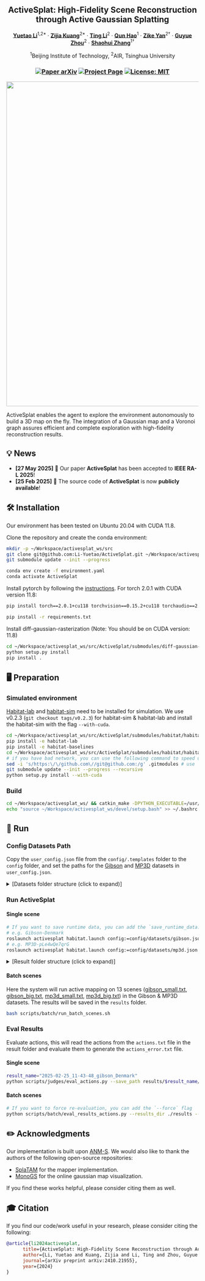 <p align="center">

  <h2 align="center">ActiveSplat: High-Fidelity Scene Reconstruction<br>through Active Gaussian Splatting</h2>
  <p align="center">
    <a href="https://li-yuetao.github.io/"><strong>Yuetao Li</strong></a><sup>1,2*</sup>
    ·
    <a href="https://github.com/kzj18"><strong>Zijia Kuang</strong></a><sup>2*</sup>
    ·
    <a href="https://laura-ting.github.io/"><strong>Ting Li</strong></a><sup>2</sup>
    ·
    <a href=""><strong>Qun Hao</strong></a><sup>1</sup>
    ·
    <a href="https://zikeyan.github.io/"><strong>Zike Yan</strong></a><sup>2†</sup>
    ·
    <a href="https://air.tsinghua.edu.cn/en/info/1046/1196.htm"><strong>Guyue Zhou</strong></a><sup>2</sup>
    ·
    <a href="https://scholar.google.nl/citations?hl=en&user=GDQ23eAAAAAJ&view_op=list_works"><strong>Shaohui Zhang</strong></a><sup>1†</sup>
  <p align="center">
        <sup>1</sup>Beijing Institute of Technology, <sup>2</sup>AIR, Tsinghua University
  </p>

<h3 align="center">
    <a href="https://arxiv.org/abs/2410.21955" target="_blank">
    <img src="https://img.shields.io/badge/arXiv-2410.21955-blue?logo=arxiv&color=%23B31B1B" alt="Paper arXiv"></a>
    <a href="https://li-yuetao.github.io/ActiveSplat/" target="_blank">
    <img src="https://img.shields.io/badge/Project-Page-a" alt="Project Page"></a>
    <a href="https://opensource.org/licenses/MIT" target="_blank">
    <img src="https://img.shields.io/badge/License-MIT-yellow.svg" alt="License: MIT"></a>
</h3>
<div align="center"></div>

<div align=center> <img src="media/ui-x5.gif" width="850"/> </div>

<span class="dperact">ActiveSplat</span> enables the agent to explore the environment autonomously to build a 3D map on the fly. The integration of a Gaussian map and a Voronoi graph assures efficient and complete exploration with high-fidelity reconstruction results.

## 💡 News
* **[27 May 2025]** 🎉 Our paper **ActiveSplat** has been accepted to **IEEE RA-L 2025**!
* **[25 Feb 2025]** 🚀 The source code of **ActiveSplat** is now **publicly available**!

## 🛠️ Installation

Our environment has been tested on Ubuntu 20.04 with CUDA 11.8.

Clone the repository and create the conda environment:

```bash
mkdir -p ~/Workspace/activesplat_ws/src
git clone git@github.com:Li-Yuetao/ActiveSplat.git ~/Workspace/activesplat_ws/src/ActiveSplat && cd ~/Workspace/activesplat_ws/src/ActiveSplat
git submodule update --init --progress

conda env create -f environment.yaml
conda activate ActiveSplat
```

Install pytorch by following the [instructions](https://pytorch.org/get-started/locally/). For torch 2.0.1 with CUDA version 11.8:

```bash
pip install torch==2.0.1+cu118 torchvision==0.15.2+cu118 torchaudio==2.0.2+cu118 --extra-index-url https://download.pytorch.org/whl/cu118

pip install -r requirements.txt
```

Install diff-gaussian-rasterization (Note: You should be on CUDA version: 11.8)

```bash
cd ~/Workspace/activesplat_ws/src/ActiveSplat/submodules/diff-gaussian-rasterization
python setup.py install
pip install .
```

## 🖥️ Preparation

### Simulated environment

[Habitat-lab](https://github.com/facebookresearch/habitat-lab) and [habitat-sim](https://github.com/facebookresearch/habitat-sim) need to be installed for simulation. We use v0.2.3 (`git checkout tags/v0.2.3`) for habitat-sim & habitat-lab and install the habitat-sim with the flag `--with-cuda`.

```bash
cd ~/Workspace/activesplat_ws/src/ActiveSplat/submodules/habitat/habitat-lab && git checkout tags/v0.2.3
pip install -e habitat-lab
pip install -e habitat-baselines
cd ~/Workspace/activesplat_ws/src/ActiveSplat/submodules/habitat/habitat-sim && git checkout tags/v0.2.3
# if you have bad network, you can use the following command to speed up
sed -i 's/https:\/\/github.com\//git@github.com:/g' .gitmodules # use `sed -i 's/git@github.com:/https:\/\/github.com\//g' .gitmodules` to restore
git submodule update --init --progress --recursive
python setup.py install --with-cuda
```

### Build

```bash
cd ~/Workspace/activesplat_ws/ && catkin_make -DPYTHON_EXECUTABLE=/usr/bin/python3
echo "source ~/Workspace/activesplat_ws/devel/setup.bash" >> ~/.bashrc
```

## 🚀 Run

### Config Datasets Path
Copy the `user_config.json` file from the `config/.templates` folder to the `config` folder, and set the paths for the [Gibson](https://docs.google.com/forms/d/e/1FAIpQLScWlx5Z1DM1M-wTSXaa6zV8lTFkPmTHW1LqMsoCBDWsTDjBkQ/viewform) and [MP3D](https://niessner.github.io/Matterport/#download) datasets in `user_config.json`.

<details>
  <summary>[Datasets folder structure (click to expand)]</summary>

```
  datasets_folder
    ├── gibson_habitat
    │   ├── gibson
    │   │   ├── Adrian.glb
    │   │   └── ...
    │   └── ...
    ├── matterport
    │   ├── v1
    │   │   ├── scans
    │   │   └── tasks
    │   |       ├── 1LXtFkjw3qL
    │   |       |   ├── 1LXtFkjw3qL.glb
    │   |       |   └── ...
    │   |       └── ...
    │   ├── v2
    |   └── ...
    └── ...
```
</details>

### Run ActiveSplat

#### Single scene
```bash
# If you want to save runtime data, you can add the `save_runtime_data:=1` flag
# e.g. Gibson-Denmark
roslaunch activesplat habitat.launch config:=config/datasets/gibson.json scene_id:=Denmark
# e.g. MP3D-pLe4wQe7qrG
roslaunch activesplat habitat.launch config:=config/datasets/mp3d.json scene_id:=pLe4wQe7qrG
```
<details>
  <summary>[Result folder structure (click to expand)]</summary>

```bash
  2025-04-13_22-34-21_gibson_Eudora
    ├── gaussians_data
    │   ├── depth
    │   ├── keyframes
    │   ├── rgb
    │   ├── config.py
    │   ├── params.npz
    │   └── transforms.json
    ├── render_rgbd # save_runtime_data:=1
    ├── runtime_data # save_runtime_data:=1
    ├── subregion_map # save_runtime_data:=1
    ├── subregion_map # save_runtime_data:=1
    ├── topdown_map # save_runtime_data:=1
    ├── actions.txt
    ├── config.json
    ├── gt_mesh.json
    ├── topdown_free_map.png
    └── visited_map.png
```
</details>

#### Batch scenes
Here the system will run active mapping on 13 scenes ([gibson_small.txt](./scripts/batch/gibson_small.txt), [gibson_big.txt](./scripts/batch/gibson_big.txt), [mp3d_small.txt](./scripts/batch/mp3d_small.txt), [mp3d_big.txt](./scripts/batch/mp3d_big.txt)) in the Gibson & MP3D datasets. The results will be saved in the `results` folder.
```bash
bash scripts/batch/run_batch_scenes.sh
```

### Eval Results
Evaluate actions, this will read the actions from the `actions.txt` file in the result folder and evaluate them to generate the `actions_error.txt` file.
#### Single scene
```bash
result_name="2025-02-25_11-43-48_gibson_Denmark"
python scripts/judges/eval_actions.py --save_path results/$result_name/actions_error.txt --config results/$result_name/config.json --user_config config/user_config.json --actions results/$result_name/actions.txt --gpu_id 0
```

#### Batch scenes
```bash
# If you want to force re-evaluation, you can add the `--force` flag
python scripts/batch/eval_results_actions.py --results_dir ./results --gpu_id 0
```

## ✏️ Acknowledgments

Our implementation is built upon <a href="https://github.com/kzj18/activeINR-S">ANM-S</a>. We would also like to thank the authors of the following open-source repositories:

- <a href="https://github.com/spla-tam/SplaTAM">SplaTAM</a> for the mapper implementation.
- <a href="https://github.com/muskie82/MonoGS">MonoGS</a> for the online gaussian map visualization.

If you find these works helpful, please consider citing them as well.

## 🎓 Citation

If you find our code/work useful in your research, please consider citing the following:
```bibtex
@article{li2024activesplat,
      title={ActiveSplat: High-Fidelity Scene Reconstruction through Active Gaussian Splatting},
      author={Li, Yuetao and Kuang, Zijia and Li, Ting and Zhou, Guyue and Zhang, Shaohui and Yan, Zike},
      journal={arXiv preprint arXiv:2410.21955},
      year={2024}
}
```